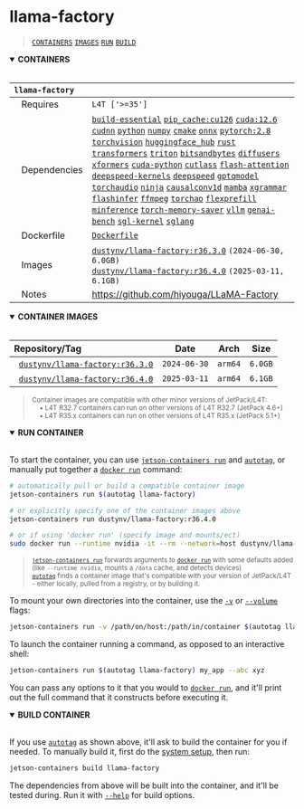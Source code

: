 # llama-factory

> [`CONTAINERS`](#user-content-containers) [`IMAGES`](#user-content-images) [`RUN`](#user-content-run) [`BUILD`](#user-content-build)

<details open>
<summary><b><a id="containers">CONTAINERS</a></b></summary>
<br>

| **`llama-factory`** | |
| :-- | :-- |
| &nbsp;&nbsp;&nbsp;Requires | `L4T ['>=35']` |
| &nbsp;&nbsp;&nbsp;Dependencies | [`build-essential`](/packages/build/build-essential) [`pip_cache:cu126`](/packages/cuda/cuda) [`cuda:12.6`](/packages/cuda/cuda) [`cudnn`](/packages/cuda/cudnn) [`python`](/packages/build/python) [`numpy`](/packages/numeric/numpy) [`cmake`](/packages/build/cmake/cmake_pip) [`onnx`](/packages/ml/onnx) [`pytorch:2.8`](/packages/pytorch) [`torchvision`](/packages/pytorch/torchvision) [`huggingface_hub`](/packages/llm/huggingface_hub) [`rust`](/packages/build/rust) [`transformers`](/packages/llm/transformers) [`triton`](/packages/ml/triton) [`bitsandbytes`](/packages/llm/bitsandbytes) [`diffusers`](/packages/diffusion/diffusers) [`xformers`](/packages/attention/xformers) [`cuda-python`](/packages/cuda/cuda-python) [`cutlass`](/packages/cuda/cutlass) [`flash-attention`](/packages/attention/flash-attention) [`deepspeed-kernels`](/packages/llm/deepspeed/deepspeed-kernels) [`deepspeed`](/packages/llm/deepspeed) [`gptqmodel`](/packages/llm/gptqmodel) [`torchaudio`](/packages/pytorch/torchaudio) [`ninja`](/packages/build/ninja) [`causalconv1d`](/packages/ml/mamba/causalconv1d) [`mamba`](/packages/ml/mamba/mamba) [`xgrammar`](/packages/llm/xgrammar) [`flashinfer`](/packages/attention/flash-infer) [`ffmpeg`](/packages/multimedia/ffmpeg) [`torchao`](/packages/pytorch/torchao) [`flexprefill`](/packages/attention/flexprefill) [`minference`](/packages/llm/minference) [`torch-memory-saver`](/packages/pytorch/torchsaver) [`vllm`](/packages/llm/vllm) [`genai-bench`](/packages/llm/sglang/genai-bench) [`sgl-kernel`](/packages/llm/sglang/sgl-kernel) [`sglang`](/packages/llm/sglang) |
| &nbsp;&nbsp;&nbsp;Dockerfile | [`Dockerfile`](Dockerfile) |
| &nbsp;&nbsp;&nbsp;Images | [`dustynv/llama-factory:r36.3.0`](https://hub.docker.com/r/dustynv/llama-factory/tags) `(2024-06-30, 6.0GB)`<br>[`dustynv/llama-factory:r36.4.0`](https://hub.docker.com/r/dustynv/llama-factory/tags) `(2025-03-11, 6.1GB)` |
| &nbsp;&nbsp;&nbsp;Notes | https://github.com/hiyouga/LLaMA-Factory |

</details>

<details open>
<summary><b><a id="images">CONTAINER IMAGES</a></b></summary>
<br>

| Repository/Tag | Date | Arch | Size |
| :-- | :--: | :--: | :--: |
| &nbsp;&nbsp;[`dustynv/llama-factory:r36.3.0`](https://hub.docker.com/r/dustynv/llama-factory/tags) | `2024-06-30` | `arm64` | `6.0GB` |
| &nbsp;&nbsp;[`dustynv/llama-factory:r36.4.0`](https://hub.docker.com/r/dustynv/llama-factory/tags) | `2025-03-11` | `arm64` | `6.1GB` |

> <sub>Container images are compatible with other minor versions of JetPack/L4T:</sub><br>
> <sub>&nbsp;&nbsp;&nbsp;&nbsp;• L4T R32.7 containers can run on other versions of L4T R32.7 (JetPack 4.6+)</sub><br>
> <sub>&nbsp;&nbsp;&nbsp;&nbsp;• L4T R35.x containers can run on other versions of L4T R35.x (JetPack 5.1+)</sub><br>
</details>

<details open>
<summary><b><a id="run">RUN CONTAINER</a></b></summary>
<br>

To start the container, you can use [`jetson-containers run`](/docs/run.md) and [`autotag`](/docs/run.md#autotag), or manually put together a [`docker run`](https://docs.docker.com/engine/reference/commandline/run/) command:
```bash
# automatically pull or build a compatible container image
jetson-containers run $(autotag llama-factory)

# or explicitly specify one of the container images above
jetson-containers run dustynv/llama-factory:r36.4.0

# or if using 'docker run' (specify image and mounts/ect)
sudo docker run --runtime nvidia -it --rm --network=host dustynv/llama-factory:r36.4.0
```
> <sup>[`jetson-containers run`](/docs/run.md) forwards arguments to [`docker run`](https://docs.docker.com/engine/reference/commandline/run/) with some defaults added (like `--runtime nvidia`, mounts a `/data` cache, and detects devices)</sup><br>
> <sup>[`autotag`](/docs/run.md#autotag) finds a container image that's compatible with your version of JetPack/L4T - either locally, pulled from a registry, or by building it.</sup>

To mount your own directories into the container, use the [`-v`](https://docs.docker.com/engine/reference/commandline/run/#volume) or [`--volume`](https://docs.docker.com/engine/reference/commandline/run/#volume) flags:
```bash
jetson-containers run -v /path/on/host:/path/in/container $(autotag llama-factory)
```
To launch the container running a command, as opposed to an interactive shell:
```bash
jetson-containers run $(autotag llama-factory) my_app --abc xyz
```
You can pass any options to it that you would to [`docker run`](https://docs.docker.com/engine/reference/commandline/run/), and it'll print out the full command that it constructs before executing it.
</details>
<details open>
<summary><b><a id="build">BUILD CONTAINER</b></summary>
<br>

If you use [`autotag`](/docs/run.md#autotag) as shown above, it'll ask to build the container for you if needed.  To manually build it, first do the [system setup](/docs/setup.md), then run:
```bash
jetson-containers build llama-factory
```
The dependencies from above will be built into the container, and it'll be tested during.  Run it with [`--help`](/jetson_containers/build.py) for build options.
</details>
